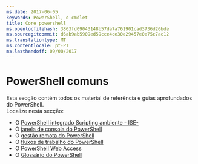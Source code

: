 ```yaml
---
ms.date: 2017-06-05
keywords: PowerShell, o cmdlet
title: Core powershell
ms.openlocfilehash: 3863fd09043148b57da7a761901cad3736d26bde
ms.sourcegitcommit: d6ab9ab5909ed59cce4ce30e29457e0e75c7ac12
ms.translationtype: MT
ms.contentlocale: pt-PT
ms.lasthandoff: 09/08/2017
---
```

# <a name="common-powershell"></a>PowerShell comuns
Esta secção contém todos os material de referência e guias aprofundados do PowerShell.  
Localize nesta secção:
- O [PowerShell integrado Scripting ambiente - ISE-](ise-guide.md)
- O [janela de consola do PowerShell](console-guide.md)
- O [gestão remota do PowerShell](Running-Remote-Commands.md)
- O [fluxos de trabalho do PowerShell](workflows-guide.md)
- O [PowerShell Web Access](web-access.md)
- O [Glossário do PowerShell](../Windows-PowerShell-Glossary.md)


